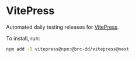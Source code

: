 # VitePress

Automated daily testing releases for [VitePress](https://github.com/vuejs/vitepress).

To install, run:

```sh
npm add -D vitepress@npm:@brc-dd/vitepress@next
```
